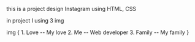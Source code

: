 this is a project design Instagram using HTML, CSS

in project I using 3 img

img {
	1. Love -- My love
	2. Me -- Web developer
	3. Family -- My family
}